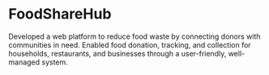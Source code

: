 # FoodShareHub
Developed a web platform to reduce food waste by connecting donors with communities in need. Enabled food donation, tracking, and collection for households, restaurants, and businesses through a user-friendly, well-managed system.
